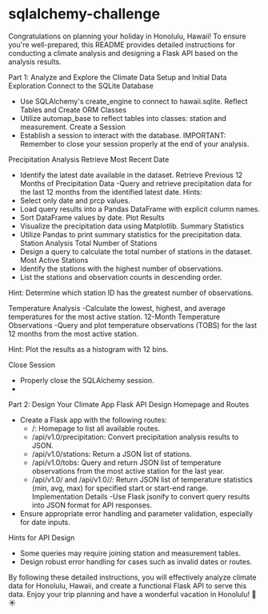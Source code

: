 # sqlalchemy-challenge
Congratulations on planning your holiday in Honolulu, Hawaii! To ensure you're well-prepared, this README provides detailed instructions for conducting a climate analysis and designing a Flask API based on the analysis results.

Part 1: Analyze and Explore the Climate Data
Setup and Initial Data Exploration
Connect to the SQLite Database
- Use SQLAlchemy's create_engine to connect to hawaii.sqlite.
Reflect Tables and Create ORM Classes
 - Utilize automap_base to reflect tables into classes: station and measurement.
Create a Session
 - Establish a session to interact with the database.
IMPORTANT: Remember to close your session properly at the end of your analysis.

Precipitation Analysis
Retrieve Most Recent Date
- Identify the latest date available in the dataset.
Retrieve Previous 12 Months of Precipitation Data
 -Query and retrieve precipitation data for the last 12 months from the identified latest date.
Hints:
- Select only date and prcp values.
- Load query results into a Pandas DataFrame with explicit column names.
- Sort DataFrame values by date.
Plot Results
- Visualize the precipitation data using Matplotlib.
Summary Statistics
- Utilize Pandas to print summary statistics for the precipitation data.
Station Analysis
Total Number of Stations
- Design a query to calculate the total number of stations in the dataset.
Most Active Stations
- Identify the stations with the highest number of observations.
- List the stations and observation counts in descending order.

Hint: Determine which station ID has the greatest number of observations.

Temperature Analysis
 -Calculate the lowest, highest, and average temperatures for the most active station.
12-Month Temperature Observations
 -Query and plot temperature observations (TOBS) for the last 12 months from the most active station.

Hint: Plot the results as a histogram with 12 bins.

Close Session
- Properly close the SQLAlchemy session.
- 
Part 2: Design Your Climate App
Flask API Design
Homepage and Routes
- Create a Flask app with the following routes:
  - /: Homepage to list all available routes.
  - /api/v1.0/precipitation: Convert precipitation analysis results to JSON.
  - /api/v1.0/stations: Return a JSON list of stations.
  - /api/v1.0/tobs: Query and return JSON list of temperature observations from the most active station for the last     year.
  - /api/v1.0/<start> and /api/v1.0/<start>/<end>: Return JSON list of temperature statistics (min, avg, max) for       specified start or start-end range.
Implementation Details
 -Use Flask jsonify to convert query results into JSON format for API responses.
- Ensure appropriate error handling and parameter validation, especially for date inputs.

Hints for API Design
- Some queries may require joining station and measurement tables.
- Design robust error handling for cases such as invalid dates or routes.

By following these detailed instructions, you will effectively analyze climate data for Honolulu, Hawaii, and create a functional Flask API to serve this data. Enjoy your trip planning and have a wonderful vacation in Honolulu! 🌴☀️
